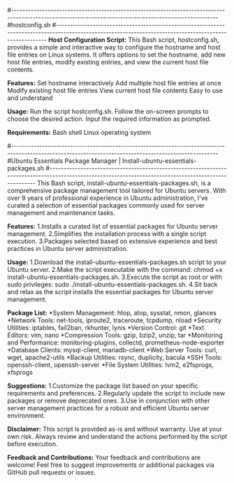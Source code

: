 #-------------------------------------------------------------------------------------------------------------------------------------------------------
#hostconfig.sh
#--------------------------------------------------------------------------------------------------------------------------------------------------------
**Host Configuration Script:**
This Bash script, hostconfig.sh, provides a simple and interactive way to configure the hostname and host file entries on Linux systems. 
It offers options to set the hostname, add new host file entries, modify existing entries, and view the current host file contents.

**Features:**
Set hostname interactively
Add multiple host file entries at once
Modify existing host file entries
View current host file contents
Easy to use and understand

**Usage:**
Run the script hostconfig.sh.
Follow the on-screen prompts to choose the desired action.
Input the required information as prompted.

**Requirements:**
Bash shell
Linux operating system


#-------------------------------------------------------------------------------------------------------------------------------------------------------
#Ubuntu Essentials Package Manager | Install-ubuntu-essentials-packages.sh
#-------------------------------------------------------------------------------------------------------------------------------------------------------
This Bash script, install-ubuntu-essentials-packages.sh, is a comprehensive package management tool tailored for Ubuntu servers. With over 9 years of professional experience in Ubuntu administration, I've curated a selection of essential packages commonly used for server management and maintenance tasks.

**Features:**
1.Installs a curated list of essential packages for Ubuntu server management.
2.Simplifies the installation process with a single script execution.
3.Packages selected based on extensive experience and best practices in Ubuntu server administration.

**Usage:**
1.Download the install-ubuntu-essentials-packages.sh script to your Ubuntu server.
2.Make the script executable with the command: chmod +x install-ubuntu-essentials-packages.sh.
3.Execute the script as root or with sudo privileges: sudo ./install-ubuntu-essentials-packages.sh.
4.Sit back and relax as the script installs the essential packages for Ubuntu server management.

**Package List:**
*System Management: htop, atop, sysstat, nmon, glances
*Network Tools: net-tools, iproute2, traceroute, tcpdump, nload
*Security Utilities: iptables, fail2ban, rkhunter, lynis
*Version Control: git
*Text Editors: vim, nano
*Compression Tools: gzip, bzip2, unzip, tar
*Monitoring and Performance: monitoring-plugins, collectd, prometheus-node-exporter
*Database Clients: mysql-client, mariadb-client
*Web Server Tools: curl, wget, apache2-utils
*Backup Utilities: rsync, duplicity, bacula
*SSH Tools: openssh-client, openssh-server
*File System Utilities: lvm2, e2fsprogs, xfsprogs

**Suggestions:**
1.Customize the package list based on your specific requirements and preferences.
2.Regularly update the script to include new packages or remove deprecated ones.
3.Use in conjunction with other server management practices for a robust and efficient Ubuntu server environment.

**Disclaimer:**
This script is provided as-is and without warranty. Use at your own risk. Always review and understand the actions performed by the script before execution.

**Feedback and Contributions:**
Your feedback and contributions are welcome! Feel free to suggest improvements or additional packages via GitHub pull requests or issues.
